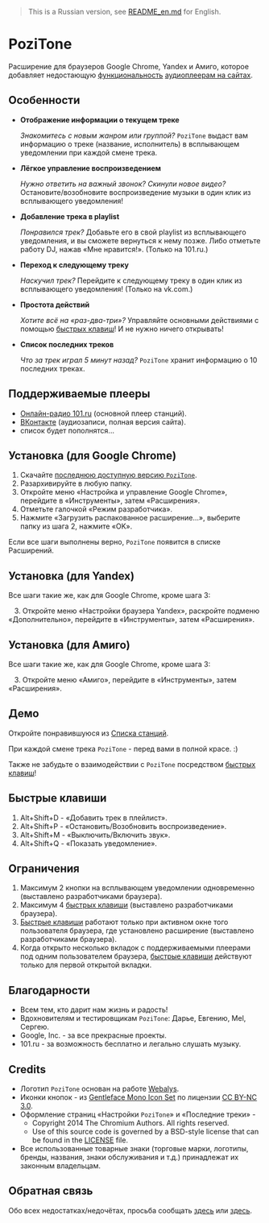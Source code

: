 > This is a Russian version, see [README_en.md](README_en.md) for English.

PoziTone
=======

Расширение для браузеров Google Chrome, Yandex и Амиго, которое добавляет недостающую [функциональность](#Особенности) [аудиоплеерам на сайтах](#Поддерживаемые-плееры).


Особенности
--------

*	**Отображение информации о текущем треке**

	_Знакомитесь с новым жанром или группой?_
	`PoziTone` выдаст вам информацию о треке (название, исполнитель) в всплывающем
        уведомлении при каждой смене трека.

*	**Лёгкое управление воспроизведением**

	_Нужно ответить на важный звонок? Скинули новое видео?_
	Остановите/возобновите воспроизведение музыки в один клик из всплывающего уведомления!

*	**Добавление трека в playlist**

	_Понравился трек?_
	Добавьте его в свой playlist из всплывающего уведомления, и вы сможете вернуться к нему позже. 
        Либо отметьте работу DJ, нажав «Мне нравится!». (Только на 101.ru.)

*	**Переход к следующему треку**

	_Наскучил трек?_
	Перейдите к следующему треку в один клик из всплывающего уведомления! (Только на vk.com.)

*	**Простота действий**

	_Хотите всё на «раз-два-три»?_
	Управляйте основными действиями с помощью [быстрых клавиш](#Быстрые-клавиши)! И не нужно ничего открывать!

*	**Список последних треков**

	_Что за трек играл 5 минут назад?_
	`PoziTone` хранит информацию о 10 последних треках.


Поддерживаемые плееры
--------

* [Онлайн-радио 101.ru](http://101.ru) (основной плеер станций).
* [ВКонтакте](https://vk.com) (аудиозаписи, полная версия сайта).
* список будет пополнятся...


Установка (для Google Chrome)
--------

1. Скачайте [последнюю доступную версию `PoziTone`](https://github.com/poziworld/pozitone/archive/develop.zip).
2. Разархивируйте в любую папку.
3. Откройте меню «Настройка и управление Google Chrome», перейдите в «Инструменты», затем «Расширения».
4. Отметьте галочкой «Режим разработчика».
5. Нажмите «Загрузить распакованное расширение...», выберите папку из шага 2, нажмите «OK».

Если все шаги выполнены верно, `PoziTone` появится в списке Расширений.


Установка (для Yandex)
--------

Все шаги такие же, как для Google Chrome, кроме шага 3:

   3\. Откройте меню «Настройки браузера Yandex», раскройте подменю «Дополнительно», перейдите в «Инструменты», затем «Расширения».


Установка (для Амиго)
--------

Все шаги такие же, как для Google Chrome, кроме шага 3:

   3\. Откройте меню «Амиго», перейдите в «Инструменты», затем «Расширения».


Демо
--------

Откройте понравившуюся из [Списка станций](http://101.ru/?an=port_allchannels).

При каждой смене трека `PoziTone` - перед вами в полной красе. :)

Также не забудьте о взаимодействии с `PoziTone` посредством [быстрых клавиш](#Быстрые-клавиши)!


Быстрые клавиши
--------

1. Alt+Shift+D - «Добавить трек в плейлист».
2. Alt+Shift+P - «Остановить/Возобновить воспроизведение».
3. Alt+Shift+M - «Выключить/Включить звук».
4. Alt+Shift+Q - «Показать уведомление».


Ограничения
--------

1. Максимум 2 кнопки на всплывающем уведомлении одновременно (выставлено разработчиками браузера).
2. Максимум 4 [быстрых клавиши](#Быстрые-клавиши) (выставлено разработчиками браузера).
3. [Быстрые клавиши](#Быстрые-клавиши) работают только при активном окне того пользователя браузера, где установлено расширение (выставлено разработчиками браузера).
4. Когда открыто несколько вкладок с поддерживаемыми плеерами под одним пользователем браузера, [быстрые клавиши](#Быстрые-клавиши) действуют только для первой открытой вкладки.


Благодарности
--------

- Всем тем, кто дарит нам жизнь и радость!
- Вдохновителям и тестировщикам `PoziTone`: Дарье, Евгению, Mel, Сергею.
- Google, Inc. - за все прекрасные проекты.
- 101.ru - за возможность бесплатно и легально слушать музыку.


Credits
--------

- Логотип `PoziTone` основан на работе [Webalys](http://www.webalys.com).
- Иконки кнопок - из [Gentleface Mono Icon Set](http://gentleface.com/free_icon_set.html) 
по лицензии [CC BY-NC 3.0](http://creativecommons.org/licenses/by-nc/3.0/).
- Оформление страниц «Настройки `PoziTone`» и «Последние треки» -
  * Copyright 2014 The Chromium Authors. All rights reserved.
  * Use of this source code is governed by a BSD-style license that can be found in the [LICENSE](http://src.chromium.org/viewvc/chrome/trunk/src/LICENSE) file.
- Все использованные товарные знаки (торговые марки, логотипы, бренды, названия, знаки обслуживания и т.д.) принадлежат их законным владельцам.


Обратная связь
--------

Обо всех недостатках/недочётах, просьба сообщать [здесь](https://github.com/poziworld/pozitone/issues) 
или [здесь](http://pozitone.reformal.ru/).
